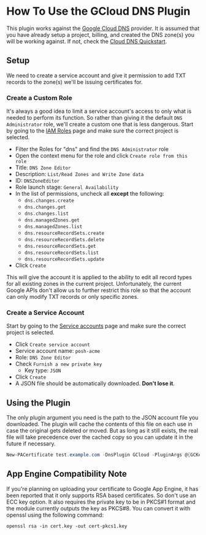 # How To Use the GCloud DNS Plugin

This plugin works against the [Google Cloud DNS](https://cloud.google.com/dns) provider. It is assumed that you have already setup a project, billing, and created the DNS zone(s) you will be working against. If not, check the [Cloud DNS Quickstart](https://cloud.google.com/dns/quickstart).

## Setup

We need to create a service account and give it permission to add TXT records to the zone(s) we'll be issuing certificates for.

### Create a Custom Role

It's always a good idea to limit a service account's access to only what is needed to perform its function. So rather than giving it the default `DNS Administrator` role, we'll create a custom one that is less dangerous. Start by going to the [IAM Roles](https://console.cloud.google.com/iam-admin/roles) page and make sure the correct project is selected.

- Filter the Roles for "dns" and find the `DNS Administrator` role
- Open the context menu for the role and click `Create role from this role`
- Title: `DNS Zone Editor`
- Description: `List/Read Zones and Write Zone data`
- ID: `DNSZoneEditor`
- Role launch stage: `General Availability`
- In the list of permissions, uncheck all **except** the following:
  - `dns.changes.create`
  - `dns.changes.get`
  - `dns.changes.list`
  - `dns.managedZones.get`
  - `dns.managedZones.list`
  - `dns.resourceRecordSets.create`
  - `dns.resourceRecordSets.delete`
  - `dns.resourceRecordSets.get`
  - `dns.resourceRecordSets.list`
  - `dns.resourceRecordSets.update`
- Click `Create`

This will give the account it is applied to the ability to edit all record types for all existing zones in the current project. Unfortunately, the current Google APIs don't allow us to further restrict this role so that the account can only modify TXT records or only specific zones.

### Create a Service Account

Start by going to the [Service accounts](https://console.cloud.google.com/iam-admin/serviceaccounts) page and make sure the correct project is selected.

- Click `Create service account`
- Service account name: `posh-acme`
- Role: `DNS Zone Editor`
- Check `Furnish a new private key`
  - Key type: `JSON`
- Click `Create`
- A JSON file should be automatically downloaded. **Don't lose it**.

## Using the Plugin

The only plugin argument you need is the path to the JSON account file you downloaded. The plugin will cache the contents of this file on each use in case the original gets deleted or moved. But as long as it still exists, the real file will take precedence over the cached copy so you can update it in the future if necessary.

```powershell
New-PACertificate test.example.com -DnsPlugin GCloud -PluginArgs @{GCKeyFile='<path to json>'}
```

## App Engine Compatibility Note

If you're planning on uploading your certificate to Google App Engine, it has been reported that it only supports RSA based certificates. So don't use an ECC key option. It also requires the private key to be in PKCS#1 format and the module currently outputs the key as PKCS#8. You can convert it with openssl using the following command:

```
openssl rsa -in cert.key -out cert-pkcs1.key
```
